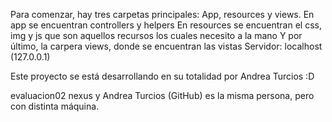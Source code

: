Para comenzar, hay tres carpetas principales: App, resources y views.
En app se encuentran controllers y helpers
En resources se encuentran el css, img y js que son aquellos recursos los cuales necesito a la mano
Y por último, la carpera views, donde se encuentran las vistas
Servidor: localhost (127.0.0.1)


Este proyecto se está desarrollando en su totalidad por Andrea Turcios :D

evaluacion02 nexus y Andrea Turcios (GitHub) es la misma persona, pero con distinta máquina.
